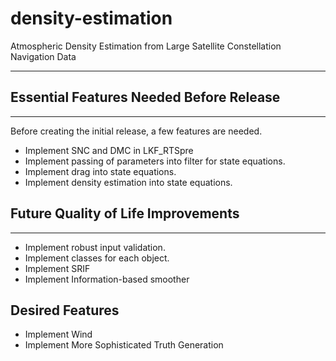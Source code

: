 # density-estimation
Atmospheric Density Estimation from Large Satellite Constellation Navigation Data

---

## Essential Features Needed Before Release
---
Before creating the initial release, a few features are needed.
* Implement SNC and DMC in LKF_RTSpre
* Implement passing of parameters into filter for state equations.
* Implement drag into state equations.
* Implement density estimation into state equations.


## Future Quality of Life Improvements
---
* Implement robust input validation.
* Implement classes for each object.
* Implement SRIF
* Implement Information-based smoother

## Desired Features
* Implement Wind
* Implement More Sophisticated Truth Generation